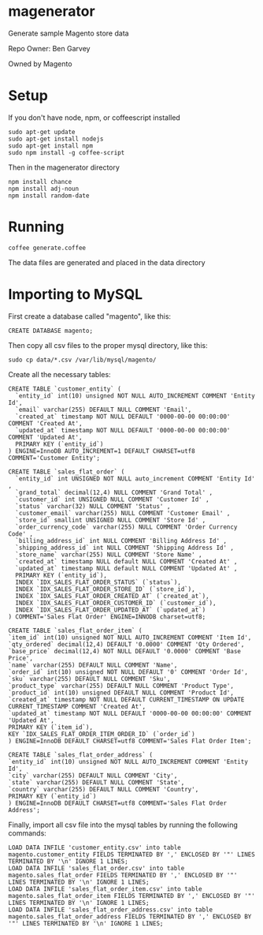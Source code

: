 # magenerator
Generate sample Magento store data

Repo Owner: Ben Garvey

Owned by Magento

# Setup
If you don't have node, npm, or coffeescript installed
```
sudo apt-get update
sudo apt-get install nodejs
sudo apt-get install npm
sudo npm install -g coffee-script
```

Then in the magenerator directory
```
npm install chance
npm install adj-noun
npm install random-date
```

# Running
```
coffee generate.coffee
```

The data files are generated and placed in the data directory


# Importing to MySQL

First create a database called "magento", like this:

`CREATE DATABASE magento;`

Then copy all csv files to the proper mysql directory, like this:

`sudo cp data/*.csv /var/lib/mysql/magento/`

Create all the necessary tables:

```
CREATE TABLE `customer_entity` (
  `entity_id` int(10) unsigned NOT NULL AUTO_INCREMENT COMMENT 'Entity Id',
  `email` varchar(255) DEFAULT NULL COMMENT 'Email',
  `created_at` timestamp NOT NULL DEFAULT '0000-00-00 00:00:00' COMMENT 'Created At',
  `updated_at` timestamp NOT NULL DEFAULT '0000-00-00 00:00:00' COMMENT 'Updated At',
  PRIMARY KEY (`entity_id`)
) ENGINE=InnoDB AUTO_INCREMENT=1 DEFAULT CHARSET=utf8 COMMENT='Customer Entity';
```

```
CREATE TABLE `sales_flat_order` (
  `entity_id` int UNSIGNED NOT NULL auto_increment COMMENT 'Entity Id' ,
  `grand_total` decimal(12,4) NULL COMMENT 'Grand Total' ,
  `customer_id` int UNSIGNED NULL COMMENT 'Customer Id' ,
  `status` varchar(32) NULL COMMENT 'Status' ,
  `customer_email` varchar(255) NULL COMMENT 'Customer Email' ,
  `store_id` smallint UNSIGNED NULL COMMENT 'Store Id' ,
  `order_currency_code` varchar(255) NULL COMMENT 'Order Currency Code' ,
  `billing_address_id` int NULL COMMENT 'Billing Address Id' ,
  `shipping_address_id` int NULL COMMENT 'Shipping Address Id' ,
  `store_name` varchar(255) NULL COMMENT 'Store Name' ,
  `created_at` timestamp NULL default NULL COMMENT 'Created At' ,
  `updated_at` timestamp NULL default NULL COMMENT 'Updated At' ,
  PRIMARY KEY (`entity_id`),
  INDEX `IDX_SALES_FLAT_ORDER_STATUS` (`status`),
  INDEX `IDX_SALES_FLAT_ORDER_STORE_ID` (`store_id`),
  INDEX `IDX_SALES_FLAT_ORDER_CREATED_AT` (`created_at`),
  INDEX `IDX_SALES_FLAT_ORDER_CUSTOMER_ID` (`customer_id`),
  INDEX `IDX_SALES_FLAT_ORDER_UPDATED_AT` (`updated_at`)
) COMMENT='Sales Flat Order' ENGINE=INNODB charset=utf8;
```

```
CREATE TABLE `sales_flat_order_item` (
`item_id` int(10) unsigned NOT NULL AUTO_INCREMENT COMMENT 'Item Id',
`qty_ordered` decimal(12,4) DEFAULT '0.0000' COMMENT 'Qty Ordered',
`base_price` decimal(12,4) NOT NULL DEFAULT '0.0000' COMMENT 'Base Price',
`name` varchar(255) DEFAULT NULL COMMENT 'Name',
`order_id` int(10) unsigned NOT NULL DEFAULT '0' COMMENT 'Order Id',
`sku` varchar(255) DEFAULT NULL COMMENT 'Sku',
`product_type` varchar(255) DEFAULT NULL COMMENT 'Product Type',
`product_id` int(10) unsigned DEFAULT NULL COMMENT 'Product Id',
`created_at` timestamp NOT NULL DEFAULT CURRENT_TIMESTAMP ON UPDATE CURRENT_TIMESTAMP COMMENT 'Created At',
`updated_at` timestamp NOT NULL DEFAULT '0000-00-00 00:00:00' COMMENT 'Updated At',
PRIMARY KEY (`item_id`),
KEY `IDX_SALES_FLAT_ORDER_ITEM_ORDER_ID` (`order_id`)
) ENGINE=InnoDB DEFAULT CHARSET=utf8 COMMENT='Sales Flat Order Item';
```

```
CREATE TABLE `sales_flat_order_address` (
`entity_id` int(10) unsigned NOT NULL AUTO_INCREMENT COMMENT 'Entity Id',
`city` varchar(255) DEFAULT NULL COMMENT 'City',
`state` varchar(255) DEFAULT NULL COMMENT 'State',
`country` varchar(255) DEFAULT NULL COMMENT 'Country',
PRIMARY KEY (`entity_id`)
) ENGINE=InnoDB DEFAULT CHARSET=utf8 COMMENT='Sales Flat Order Address';
```

Finally, import all csv file into the mysql tables by running the following commands:

```
LOAD DATA INFILE 'customer_entity.csv' into table magento.customer_entity FIELDS TERMINATED BY ',' ENCLOSED BY '"' LINES TERMINATED BY '\n' IGNORE 1 LINES;
LOAD DATA INFILE 'sales_flat_order.csv' into table magento.sales_flat_order FIELDS TERMINATED BY ',' ENCLOSED BY '"' LINES TERMINATED BY '\n' IGNORE 1 LINES;
LOAD DATA INFILE 'sales_flat_order_item.csv' into table magento.sales_flat_order_item FIELDS TERMINATED BY ',' ENCLOSED BY '"' LINES TERMINATED BY '\n' IGNORE 1 LINES;
LOAD DATA INFILE 'sales_flat_order_address.csv' into table magento.sales_flat_order_address FIELDS TERMINATED BY ',' ENCLOSED BY '"' LINES TERMINATED BY '\n' IGNORE 1 LINES;
```
